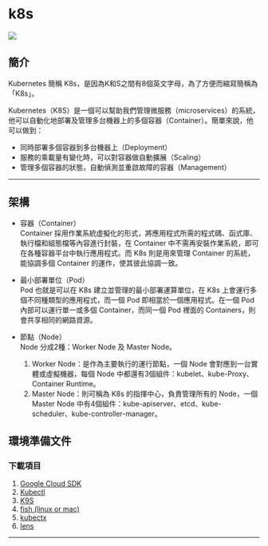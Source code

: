 k8s
===

![](https://miro.medium.com/v2/resize:fit:480/format:webp/0*X-_IGBEAB88amxNO.png)


## 簡介

Kubernetes 簡稱 K8s，是因為K和S之間有8個英文字母，為了方便而縮寫簡稱為「K8s」。

Kubernetes（K8S）是一個可以幫助我們管理微服務（microservices）的系統，他可以自動化地部署及管理多台機器上的多個容器（Container）。簡單來說，他可以做到：

* 同時部署多個容器到多台機器上（Deployment）
* 服務的乘載量有變化時，可以對容器做自動擴展（Scaling）
* 管理多個容器的狀態，自動偵測並重啟故障的容器（Management）


---

## 架構

* 容器（Container）<br>
Container 採用作業系統虛擬化的形式，將應用程式所需的程式碼、函式庫、執行檔和組態檔等內容進行封裝，在 Container 中不需再安裝作業系統，即可在各種容器平台中執行應用程式。而 K8s 則是用來管理 Container 的系統，能協調多個 Container 的運作，使其彼此協調一致。

* 最小部署單位（Pod）<br>
Pod 也就是可以在 K8s 建立並管理的最小部署運算單位，在 K8s 上會運行多個不同種類型的應用程式，而一個 Pod 即相當於一個應用程式。在一個 Pod 內部可以運行單一或多個 Container，而同一個 Pod 裡面的 Containers，則會共享相同的網路資源。

* 節點（Node）<br>
Node 分成2種：Worker Node 及 Master Node。<br>
  1. Worker Node：是作為主要執行的運行節點，一個 Node 會對應到一台實體或虛擬機器，每個 Node 中都還有3個組件：kubelet、kube-Proxy、Container Runtime。
  2. Master Node：則可稱為 K8s 的指揮中心，負責管理所有的 Node，一個 Master Node 中有4個組件：kube-apiserver、etcd、kube-scheduler、kube-controller-manager。


## 環境準備文件

### 下載項目

1. [Google Cloud SDK](https://cloud.google.com/sdk/docs/install)
2. [Kubectl](https://kubernetes.io/docs/tasks/tools/)
3. [K9S](https://k9scli.io/topics/install/)
4. [fish (linux or mac)](https://fishshell.com/)
5. [kubectx](https://github.com/ahmetb/kubectx)
6. [lens](https://k8slens.dev/)


---


## 
 

